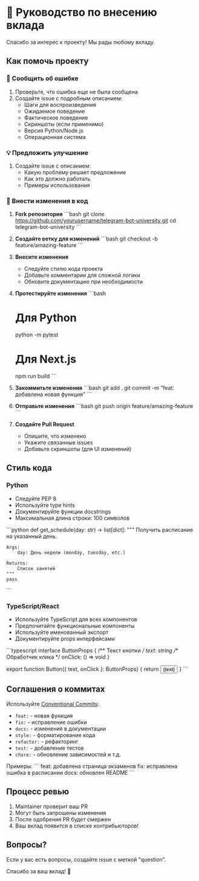 # 🤝 Руководство по внесению вклада

Спасибо за интерес к проекту! Мы рады любому вкладу.

## Как помочь проекту

### 🐛 Сообщить об ошибке

1. Проверьте, что ошибка еще не была сообщена
2. Создайте issue с подробным описанием:
   - Шаги для воспроизведения
   - Ожидаемое поведение
   - Фактическое поведение
   - Скриншоты (если применимо)
   - Версия Python/Node.js
   - Операционная система

### 💡 Предложить улучшение

1. Создайте issue с описанием:
   - Какую проблему решает предложение
   - Как это должно работать
   - Примеры использования

### 🔧 Внести изменения в код

1. **Fork репозитория**
   \`\`\`bash
   git clone https://github.com/yourusername/telegram-bot-university.git
   cd telegram-bot-university
   \`\`\`

2. **Создайте ветку для изменений**
   \`\`\`bash
   git checkout -b feature/amazing-feature
   \`\`\`

3. **Внесите изменения**
   - Следуйте стилю кода проекта
   - Добавьте комментарии для сложной логики
   - Обновите документацию при необходимости

4. **Протестируйте изменения**
   \`\`\`bash
   # Для Python
   python -m pytest
   
   # Для Next.js
   npm run build
   \`\`\`

5. **Закоммитьте изменения**
   \`\`\`bash
   git add .
   git commit -m "feat: добавлена новая функция"
   \`\`\`

6. **Отправьте изменения**
   \`\`\`bash
   git push origin feature/amazing-feature
   \`\`\`

7. **Создайте Pull Request**
   - Опишите, что изменено
   - Укажите связанные issues
   - Добавьте скриншоты (для UI изменений)

## Стиль кода

### Python
- Следуйте PEP 8
- Используйте type hints
- Документируйте функции docstrings
- Максимальная длина строки: 100 символов

\`\`\`python
def get_schedule(day: str) -> list[dict]:
    """
    Получить расписание на указанный день.
    
    Args:
        day: День недели (monday, tuesday, etc.)
        
    Returns:
        Список занятий
    """
    pass
\`\`\`

### TypeScript/React
- Используйте TypeScript для всех компонентов
- Предпочитайте функциональные компоненты
- Используйте именованный экспорт
- Документируйте props интерфейсами

\`\`\`typescript
interface ButtonProps {
  /** Текст кнопки */
  text: string
  /** Обработчик клика */
  onClick: () => void
}

export function Button({ text, onClick }: ButtonProps) {
  return <button onClick={onClick}>{text}</button>
}
\`\`\`

## Соглашения о коммитах

Используйте [Conventional Commits](https://www.conventionalcommits.org/):

- `feat:` - новая функция
- `fix:` - исправление ошибки
- `docs:` - изменения в документации
- `style:` - форматирование кода
- `refactor:` - рефакторинг
- `test:` - добавление тестов
- `chore:` - обновление зависимостей и т.д.

Примеры:
\`\`\`
feat: добавлена страница экзаменов
fix: исправлена ошибка в расписании
docs: обновлен README
\`\`\`

## Процесс ревью

1. Maintainer проверит ваш PR
2. Могут быть запрошены изменения
3. После одобрения PR будет смержен
4. Ваш вклад появится в списке контрибьюторов!

## Вопросы?

Если у вас есть вопросы, создайте issue с меткой "question".

Спасибо за ваш вклад! 🎉
